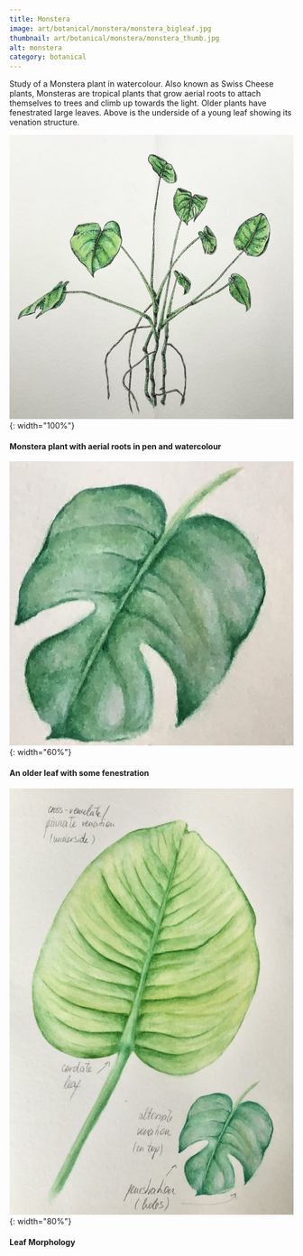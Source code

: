 ```yaml
---
title: Monstera
image: art/botanical/monstera/monstera_bigleaf.jpg
thumbnail: art/botanical/monstera/monstera_thumb.jpg
alt: monstera
category: botanical
---
```


Study of a Monstera plant in watercolour. Also known as Swiss Cheese plants, Monsteras are tropical plants that grow aerial roots to attach themselves to trees and climb up towards the light. Older plants have fenestrated large leaves. Above is the underside of a young leaf showing its venation structure.

![monstera](./assets/img/art/botanical/monstera/monstera.jpg){: width="100%"}

#### Monstera plant with aerial roots in pen and watercolour

![monstera leaf](./assets/img/art/botanical/monstera/monstera_smallleaf.jpg){: width="60%"}

#### An older leaf with some fenestration

![monstera annotation](./assets/img/art/botanical/monstera/monstera_annotation.jpg){: width="80%"}

#### Leaf Morphology
